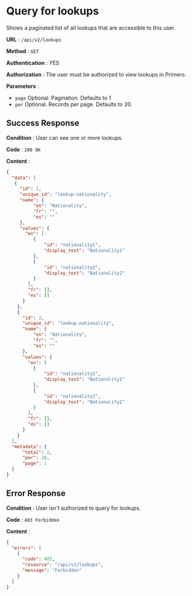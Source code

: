 # Query for lookups

Shows a paginated list of all lookups that are accessible to this user.

**URL** : `/api/v2/lookups`

**Method** : `GET`

**Authentication** : YES

**Authorization** : The user must be authorized to view lookups in Primero.

**Parameters** :

* `page` Optional. Pagination. Defaults to 1
* `per` Optional. Records per page. Defaults to 20.

## Success Response

**Condition** : User can see one or more lookups.

**Code** : `200 OK`

**Content** :

```json
{
  "data": [
   {
     "id": 1,
     "unique_id": "lookup-nationality",
     "name": {
          "en": "Nationality",
          "fr": "",
          "es": ""
     },
     "values": {
       "en": [
          {
              "id": "nationality1",
              "display_text": "Nationality1"
          },
          {
              "id": "nationality2",
              "display_text": "Nationality2"
          }
        ],
        "fr": [],
        "es": []
      }
    },
    {
      "id": 2,
      "unique_id": "lookup-nationality",
      "name": {
          "en": "Nationality",
          "fr": "",
          "es": ""
      },
      "values": {
        "en": [
          {
              "id": "nationality1",
              "display_text": "Nationality1"
          },
          {
              "id": "nationality2",
              "display_text": "Nationality2"
          }
        ],
        "fr": [],
        "es": []
      }
    }
  ],
  "metadata": {
      "total": 2,
      "per": 20,
      "page": 1
  }
}
```
## Error Response

**Condition** : User isn't authorized to query for lookups.

**Code** : `403 Forbidden`

**Content** :

```json
{
  "errors": [
    {
      "code": 403,
      "resource": "/api/v2/lookups",
      "message": "Forbidden"
    }
  ]
}
```
